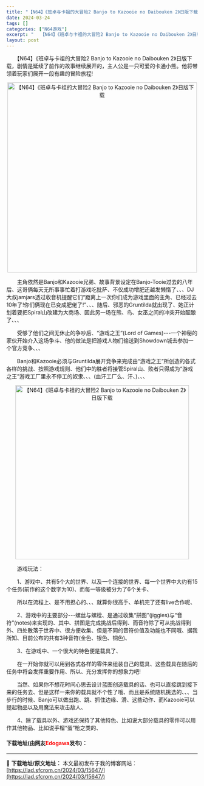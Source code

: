 ```yaml
---
title: "【N64】《班卓与卡祖的大冒险2 Banjo to Kazooie no Daibouken 2》日版下载"
date: 2024-03-24
tags: []
categories: ["N64游戏"]
excerpt: "　　【N64】《班卓与卡祖的大冒险2 Banjo to Kazooie no Daibouken 2》日版下载，剧情是延续了前作的故事继续展开的，主人公是一只可爱的卡通小熊。他将带领着玩家们展开一段有趣的冒险旅程! 　　主角依然是Banjo和Kazooie兄弟、故事背景设定在Banjo-Tooie过&hellip;"
layout: post
---
```


 <p>　　【N64】《班卓与卡祖的大冒险2 Banjo to Kazooie no Daibouken 2》日版下载，剧情是延续了前作的故事继续展开的，主人公是一只可爱的卡通小熊。他将带领着玩家们展开一段有趣的冒险旅程!</p> <p align="center"><img align="" border="0" src="https://lad.sfcrom.cn/wp-content/uploads/2024/03/20240324_6600381362237.png" width="499" alt="【N64】《班卓与卡祖的大冒险2 Banjo to Kazooie no Daibouken 2》日版下载" /></p> <p>　　主角依然是Banjo和Kazooie兄弟、故事背景设定在Banjo-Tooie过去的八年后、这哥俩每天无所事事忙着打游戏吃批萨、不仅成功增肥还越发懒惰了、、、DJ大叔jamjars透过收音机提醒它们&ldquo;距离上一次你们成为游戏里面的主角、已经过去10年了!你们俩现在已变成肥佬了!&rdquo;、、、随后、邪恶的Gruntilda就出现了、她正计划着要把Spiral山改建为大商场、因此另一场在熊、鸟、女巫之间的冲突开始酝酿了、、、</p> <p>　　受够了他们之间无休止的争吵后、&ldquo;游戏之王&rdquo;(Lord of Games)---一个神秘的家伙开始介入这场争斗、他的做法是把游戏人物们输送到Showdown城去参加一个官方竞争、、、</p> <p>　　Banjo和Kazooie必须与Gruntilda展开竞争来完成由&ldquo;游戏之王&rdquo;所创造的各式各样的挑战、按照游戏规则、他们中的胜者将接管Spiral山、败者只得成为&ldquo;游戏之王&rdquo;游戏工厂里永不停工的奴隶、、、(血汗工厂么、汗、)、、、</p> <p align="center"><img align="" border="0" src="https://lad.sfcrom.cn/wp-content/uploads/2024/03/20240324_66003813eadd3.png" width="457" alt="【N64】《班卓与卡祖的大冒险2 Banjo to Kazooie no Daibouken 2》日版下载" /></p> <p>　　游戏玩法：</p> <p>　　1、游戏中、共有5个大的世界、以及一个连接的世界、每一个世界中大约有15个任务(前作的这个数字为10)、而每一等级被分为了6个关卡、</p> <p>　　所以在流程上、是不用担心的、、、就算你很高手、单机完了还有live合作呢、</p> <p>　　2、游戏中的主要部分---螺丝与螺栓、是通过收集&ldquo;拼图&rdquo;(jiggies)与&ldquo;音符&rdquo;(notes)来实现的、其中、拼图是完成挑战后得到、而音符除了可从挑战得到外、四处散落于世界中、很方便收集、但是不同的音符价值及功能也不同哦、据我所知、目前公布的共有3种音符(金色、银色、铜色)、</p> <p>　　3、在游戏中、一个很大的特色便是载具了、</p> <p>　　在一开始你就可以用到各式各样的零件来组装自己的载具、这些载具在随后的任务中将会发挥重要作用、所以、充分发挥你的想象力吧!</p> <p>　　当然、如果你不想花时间心思去设计蓝图创造载具的话、也可以直接跳到接下来的任务去、但是这样一来你的载具就不个性了哦、而且是系统随机挑选的、、、当步行的时候、Banjo可以做出跑、跳、抓住边缘、滑、这些动作、而Kazooie可以提起物品以及用魔法来攻击敌人、</p> <p>　　4、除了载具以外、游戏还保持了其他特色、比如说大部分载具的零件可以用作其他物品、比如说手榴&ldquo;蛋&rdquo;枪之类的、</p> <p><h4>下载地址(由网友<font color="red">Edogawa</font>发布)：</h4></p> 

---
📖 **下载地址/原文地址：** 本文最初发布于我的博客网站：[https://lad.sfcrom.cn/2024/03/15647/](https://lad.sfcrom.cn/2024/03/15647/)

